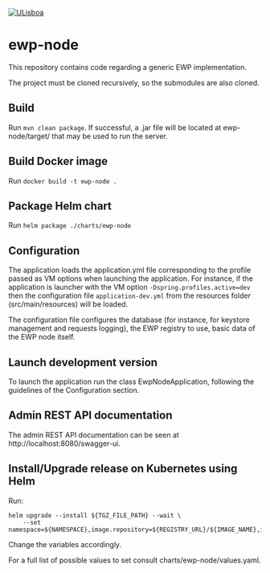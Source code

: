 [![ULisboa](https://www.ulisboa.pt/sites/ulisboa.pt/themes/bs3/logo.png)](https://www.ulisboa.pt/)

# ewp-node
This repository contains code regarding a generic EWP implementation.

The project must be cloned recursively, so the submodules are also cloned.

## Build

Run ```mvn clean package```.
If successful, a .jar file will be located at ewp-node/target/ that may be used to run the server.

## Build Docker image

Run ```docker build -t ewp-node .```

## Package Helm chart

Run ```helm package ./charts/ewp-node```

## Configuration

The application loads the application.yml file corresponding to the profile passed as VM options when launching the application.
For instance, if the application is launcher with the VM option ```-Dspring.profiles.active=dev``` then the 
configuration file ```application-dev.yml``` from the resources folder (src/main/resources) will be loaded.

The configuration file configures the database (for instance, for keystore management and requests logging), 
the EWP registry to use, basic data of the EWP node itself.

## Launch development version

To launch the application run the class EwpNodeApplication, following the guidelines of the Configuration section.

## Admin REST API documentation

The admin REST API documentation can be seen at http://localhost:8080/swagger-ui.

## Install/Upgrade release on Kubernetes using Helm

Run:
```
helm upgrade --install ${TGZ_FILE_PATH} --wait \
    --set namespace=${NAMESPACE},image.repository=${REGISTRY_URL}/${IMAGE_NAME},image.tag=${TAG},ingress.host=${HOST}
```

Change the variables accordingly.

For a full list of possible values to set consult charts/ewp-node/values.yaml.